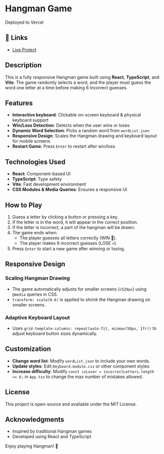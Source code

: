 # Hangman Game

Deployed to Vercel

## 🔗 Links

- [Live Project](https://hangman-zeta-drab.vercel.app/)

## Description

This is a fully responsive Hangman game built using **React**, **TypeScript**, and **Vite**. The game randomly selects a word, and the player must guess the word one letter at a time before making 6 incorrect guesses.

## Features

- **Interactive keyboard**: Clickable on-screen keyboard & physical keyboard support
- **Win/Loss Detection**: Detects when the user wins or loses
- **Dynamic Word Selection**: Picks a random word from `wordList.json`
- **Responsive Design**: Scales the Hangman drawing and keyboard layout for mobile screens
- **Restart Game**: Press `Enter` to restart after win/loss

## Technologies Used

- **React**: Component-based UI
- **TypeScript**: Type safety
- **Vite**: Fast development environment
- **CSS Modules & Media Queries**: Ensures a responsive UI

## How to Play

1. Guess a letter by clicking a button or pressing a key.
2. If the letter is in the word, it will appear in the correct position.
3. If the letter is incorrect, a part of the hangman will be drawn.
4. The game ends when:
   - The player guesses all letters correctly (WIN 🎉).
   - The player makes 6 incorrect guesses (LOSE 💀).
5. Press `Enter` to start a new game after winning or losing.

## Responsive Design

### **Scaling Hangman Drawing**

- The game automatically adjusts for smaller screens (`<520px`) using `@media` queries in CSS.
- `transform: scale(0.6)` is applied to shrink the Hangman drawing on smaller screens .

### **Adaptive Keyboard Layout**

- Uses `grid-template-columns: repeat(auto-fit, minmax(50px, 1fr))` to adjust keyboard button sizes dynamically.

## Customization

- **Change word list**: Modify `wordList.json` to include your own words.
- **Update styles**: Edit `Keyboard.module.css` or other component styles.
- **Increase difficulty**: Modify `const isLoser = incorrectLetters.length >= 6;` in `App.tsx` to change the max number of mistakes allowed.

## License

This project is open-source and available under the MIT License.

## Acknowledgments

- Inspired by traditional Hangman games
- Developed using React and TypeScript

Enjoy playing Hangman! 🚀
